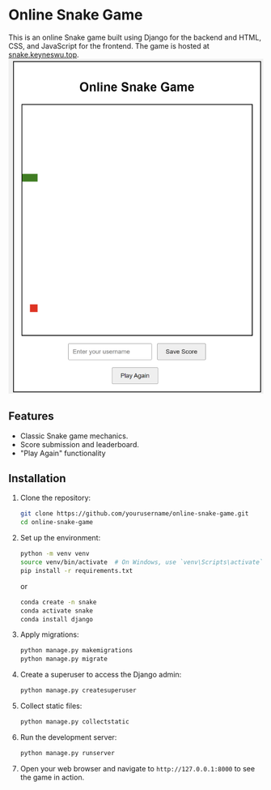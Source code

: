 # Online Snake Game

This is an online Snake game built using Django for the backend and HTML, CSS, and JavaScript for the frontend. The game is hosted at [snake.keyneswu.top](http://snake.keyneswu.top).
<img src="game/static/images/img.png">
## Features

- Classic Snake game mechanics.
- Score submission and leaderboard.
- "Play Again" functionality

## Installation

1. Clone the repository:

    ```bash
    git clone https://github.com/yourusername/online-snake-game.git
    cd online-snake-game
    ```

2. Set up the environment:

    ```bash
    python -m venv venv
    source venv/bin/activate  # On Windows, use `venv\Scripts\activate`
    pip install -r requirements.txt
    ```
   or 
   ```bash
   conda create -n snake
   conda activate snake
   conda install django
   ```
3. Apply migrations:

    ```bash
    python manage.py makemigrations
    python manage.py migrate
    ```

4. Create a superuser to access the Django admin:

    ```bash
    python manage.py createsuperuser
    ```

5. Collect static files:

    ```bash
    python manage.py collectstatic
    ```

6. Run the development server:

    ```bash
    python manage.py runserver
    ```

7. Open your web browser and navigate to `http://127.0.0.1:8000` to see the game in action.
